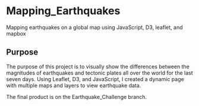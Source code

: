 # Mapping_Earthquakes
Mapping earthquakes on a global map using JavaScript, D3, leaflet, and mapbox

## Purpose
The purpose of this project is to visually show the differences between the magnitudes of earthquakes and tectonic plates all over the world for the last seven days. Using Leaflet, D3, and JavaScript, I created a dynamic page with multiple maps and layers to view earthquake data.

The final product is on the Earthquake_Challenge branch.


